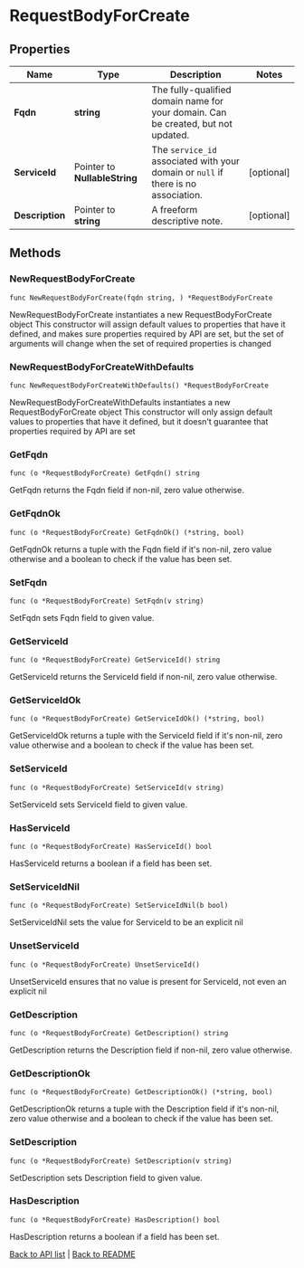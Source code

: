 # RequestBodyForCreate

## Properties

Name | Type | Description | Notes
------------ | ------------- | ------------- | -------------
**Fqdn** | **string** | The fully-qualified domain name for your domain. Can be created, but not updated. | 
**ServiceId** | Pointer to **NullableString** | The `service_id` associated with your domain or `null` if there is no association. | [optional] 
**Description** | Pointer to **string** | A freeform descriptive note. | [optional] 

## Methods

### NewRequestBodyForCreate

`func NewRequestBodyForCreate(fqdn string, ) *RequestBodyForCreate`

NewRequestBodyForCreate instantiates a new RequestBodyForCreate object
This constructor will assign default values to properties that have it defined,
and makes sure properties required by API are set, but the set of arguments
will change when the set of required properties is changed

### NewRequestBodyForCreateWithDefaults

`func NewRequestBodyForCreateWithDefaults() *RequestBodyForCreate`

NewRequestBodyForCreateWithDefaults instantiates a new RequestBodyForCreate object
This constructor will only assign default values to properties that have it defined,
but it doesn't guarantee that properties required by API are set

### GetFqdn

`func (o *RequestBodyForCreate) GetFqdn() string`

GetFqdn returns the Fqdn field if non-nil, zero value otherwise.

### GetFqdnOk

`func (o *RequestBodyForCreate) GetFqdnOk() (*string, bool)`

GetFqdnOk returns a tuple with the Fqdn field if it's non-nil, zero value otherwise
and a boolean to check if the value has been set.

### SetFqdn

`func (o *RequestBodyForCreate) SetFqdn(v string)`

SetFqdn sets Fqdn field to given value.


### GetServiceId

`func (o *RequestBodyForCreate) GetServiceId() string`

GetServiceId returns the ServiceId field if non-nil, zero value otherwise.

### GetServiceIdOk

`func (o *RequestBodyForCreate) GetServiceIdOk() (*string, bool)`

GetServiceIdOk returns a tuple with the ServiceId field if it's non-nil, zero value otherwise
and a boolean to check if the value has been set.

### SetServiceId

`func (o *RequestBodyForCreate) SetServiceId(v string)`

SetServiceId sets ServiceId field to given value.

### HasServiceId

`func (o *RequestBodyForCreate) HasServiceId() bool`

HasServiceId returns a boolean if a field has been set.

### SetServiceIdNil

`func (o *RequestBodyForCreate) SetServiceIdNil(b bool)`

 SetServiceIdNil sets the value for ServiceId to be an explicit nil

### UnsetServiceId
`func (o *RequestBodyForCreate) UnsetServiceId()`

UnsetServiceId ensures that no value is present for ServiceId, not even an explicit nil
### GetDescription

`func (o *RequestBodyForCreate) GetDescription() string`

GetDescription returns the Description field if non-nil, zero value otherwise.

### GetDescriptionOk

`func (o *RequestBodyForCreate) GetDescriptionOk() (*string, bool)`

GetDescriptionOk returns a tuple with the Description field if it's non-nil, zero value otherwise
and a boolean to check if the value has been set.

### SetDescription

`func (o *RequestBodyForCreate) SetDescription(v string)`

SetDescription sets Description field to given value.

### HasDescription

`func (o *RequestBodyForCreate) HasDescription() bool`

HasDescription returns a boolean if a field has been set.


[Back to API list](../README.md#documentation-for-api-endpoints) | [Back to README](../README.md)


